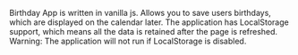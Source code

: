 Birthday App is written in vanilla js. Allows you to save users birthdays, which are displayed on the calendar later.
The application has LocalStorage support, which means all the data is retained after the page is refreshed.
Warning: The application will not run if LocalStorage is disabled.